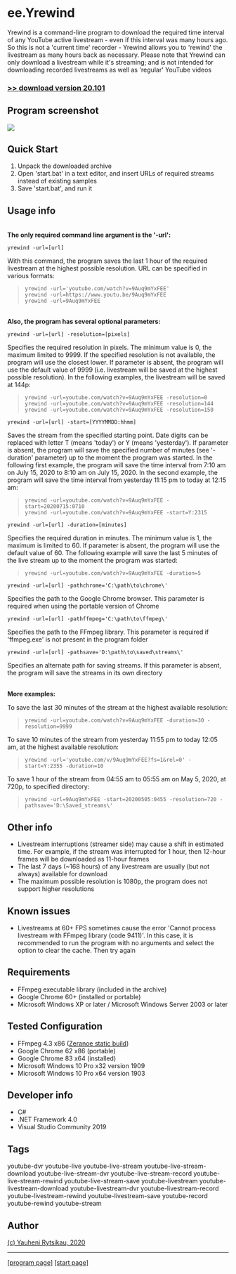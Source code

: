 # ee.Yrewind
Yrewind is a command-line program to download the required time interval of any YouTube active livestream - even if this interval was many hours ago. So this is not a 'current time' recorder - Yrewind allows you to 'rewind' the livestream as many hours back as necessary. Please note that Yrewind can only download a livestream while it's streaming; and is not intended for downloading recorded livestreams as well as 'regular' YouTube videos

### [>> download version 20.101](https://github.com/rytsikau/ee.yrewind/raw/main/ee.yrewind_20.101.zip)


## Program screenshot
<img src='https://github.com/rytsikau/ee.yrewind/raw/main/screenshot.png'>


## Quick Start
1. Unpack the downloaded archive
2. Open 'start.bat' in a text editor, and insert URLs of required streams instead of existing samples
3. Save 'start.bat', and run it


## Usage info

<br>**The only required command line argument is the '-url':**

    yrewind -url=[url]

With this command, the program saves the last 1 hour of the required livestream at the highest possible resolution. URL can be specified in various formats:
>     yrewind -url='youtube.com/watch?v=9Auq9mYxFEE'
>     yrewind -url=https://www.youtu.be/9Auq9mYxFEE
>     yrewind -url=9Auq9mYxFEE


<br>**Also, the program has several optional parameters:**

    yrewind -url=[url] -resolution=[pixels]

Specifies the required resolution in pixels. The minimum value is 0, the maximum limited to 9999. If the specified resolution is not available, the program will use the closest lower. If parameter is absent, the program will use the default value of 9999 (i.e. livestream will be saved at the highest possible resolution). In the following examples, the livestream will be saved at 144p:
>     yrewind -url=youtube.com/watch?v=9Auq9mYxFEE -resolution=0
>     yrewind -url=youtube.com/watch?v=9Auq9mYxFEE -resolution=144
>     yrewind -url=youtube.com/watch?v=9Auq9mYxFEE -resolution=150


    yrewind -url=[url] -start=[YYYYMMDD:hhmm]

Saves the stream from the specified starting point. Date digits can be replaced with letter T (means 'today') or Y (means 'yesterday'). If parameter is absent, the program will save the specified number of minutes (see '-duration' parameter) up to the moment the program was started. In the following first example, the program will save the time interval from 7:10 am on July 15, 2020 to 8:10 am on July 15, 2020. In the second example, the program will save the time interval from yesterday 11:15 pm to today at 12:15 am:
>     yrewind -url=youtube.com/watch?v=9Auq9mYxFEE -start=20200715:0710
>     yrewind -url=youtube.com/watch?v=9Auq9mYxFEE -start=Y:2315


    yrewind -url=[url] -duration=[minutes]

Specifies the required duration in minutes. The minimum value is 1, the maximum is limited to 60. If parameter is absent, the program will use the default value of 60. The following example will save the last 5 minutes of the live stream up to the moment the program was started:
>     yrewind -url=youtube.com/watch?v=9Auq9mYxFEE -duration=5


    yrewind -url=[url] -pathchrome='C:\path\to\chrome\'

Specifies the path to the Google Chrome browser. This parameter is required when using the portable version of Chrome


    yrewind -url=[url] -pathffmpeg='C:\path\to\ffmpeg\'

Specifies the path to the FFmpeg library. This parameter is required if 'ffmpeg.exe' is not present in the program folder


    yrewind -url=[url] -pathsave='D:\path\to\saved\streams\'

Specifies an alternate path for saving streams. If this parameter is absent, the program will save the streams in its own directory


<br>**More examples:**

To save the last 30 minutes of the stream at the highest available resolution:
>     yrewind -url=youtube.com/watch?v=9Auq9mYxFEE -duration=30 -resolution=9999

To save 10 minutes of the stream from yesterday 11:55 pm to today 12:05 am, at the highest available resolution:
>     yrewind -url='youtube.com/v/9Auq9mYxFEE?fs=1&rel=0' -start=Y:2355 -duration=10

To save 1 hour of the stream from 04:55 am to 05:55 am on May 5, 2020, at 720p, to specified directory:
>     yrewind -url=9Auq9mYxFEE -start=20200505:0455 -resolution=720 -pathsave='D:\Saved_streams\'


## Other info
* Livestream interruptions (streamer side) may cause a shift in estimated time. For example, if the stream was interrupted for 1 hour, then 12-hour frames will be downloaded as 11-hour frames
* The last 7 days (~168 hours) of any livestream are usually (but not always) available for download
* The maximum possible resolution is 1080p, the program does not support higher resolutions


## Known issues
* Livestreams at 60+ FPS sometimes cause the error 'Cannot process livestream with FFmpeg library (code 9411)'. In this case, it is recommended to run the program with no arguments and select the <C> option to clear the cache. Then try again


## Requirements
* FFmpeg executable library (included in the archive)
* Google Chrome 60+ (installed or portable)
* Microsoft Windows XP or later / Microsoft Windows Server 2003 or later


## Tested Configuration
* FFmpeg 4.3 x86 ([Zeranoe static build](https://ffmpeg.zeranoe.com/builds))
* Google Chrome 62 x86 (portable)
* Google Chrome 83 x64 (installed)
* Microsoft Windows 10 Pro x32 version 1909
* Microsoft Windows 10 Pro x64 version 1903


## Developer info
* C#
* .NET Framework 4.0
* Visual Studio Community 2019


## Tags
youtube-dvr youtube-live youtube-live-stream youtube-live-stream-download youtube-live-stream-dvr youtube-live-stream-record youtube-live-stream-rewind youtube-live-stream-save youtube-livestream youtube-livestream-download youtube-livestream-dvr youtube-livestream-record youtube-livestream-rewind youtube-livestream-save youtube-record youtube-rewind youtube-stream


## Author
[(c) Yauheni Rytsikau, 2020](mailto:y.rytsikau@gmail.com)

---
[[program page]](https://rytsikau.github.io/ee.yrewind) [[start page]](https://rytsikau.github.io)
